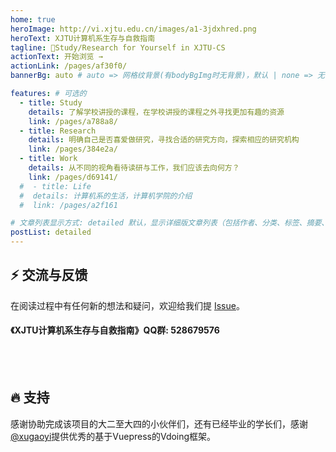 ```yaml
---
home: true
heroImage: http://vi.xjtu.edu.cn/images/a1-3jdxhred.png
heroText: XJTU计算机系生存与自救指南
tagline: 🚀Study/Research for Yourself in XJTU-CS
actionText: 开始浏览 →
actionLink: /pages/af30f0/
bannerBg: auto # auto => 网格纹背景(有bodyBgImg时无背景)，默认 | none => 无 | '大图地址' | background: 自定义背景样式       提示：如发现文本颜色不适应你的背景时可以到palette.styl修改$bannerTextColor变量

features: # 可选的
  - title: Study
    details: 了解学校讲授的课程，在学校讲授的课程之外寻找更加有趣的资源
    link: /pages/a788a8/
  - title: Research
    details: 明确自己是否喜爱做研究，寻找合适的研究方向，探索相应的研究机构
    link: /pages/384e2a/
  - title: Work
    details: 从不同的视角看待读研与工作，我们应该去向何方？
    link: /pages/d69141/
  #  - title: Life
  #  details: 计算机系的生活，计算机学院的介绍
  #  link: /pages/a2f161

# 文章列表显示方式: detailed 默认，显示详细版文章列表（包括作者、分类、标签、摘要、分页等）| simple => 显示简约版文章列表（仅标题和日期）| none 不显示文章列表
postList: detailed
---
```

## ⚡ 交流与反馈

在阅读过程中有任何新的想法和疑问，欢迎给我们提 [Issue](https://github.com/Survive-XJTU-CS/SurviveXJTUCS/issues)。

#### 《XJTU计算机系生存与自救指南》QQ群: 528679576


<br/>
<br/>

## 🔥 支持

感谢协助完成该项目的大二至大四的小伙伴们，还有已经毕业的学长们，感谢[@xugaoyi](https://github.com/xugaoyi)提供优秀的基于Vuepress的Vdoing框架。
